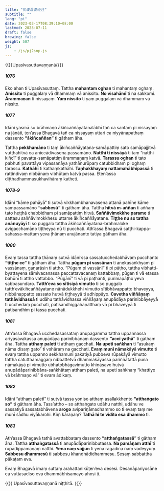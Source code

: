 ```yaml
---
title: "优波湿婆经注"
subtitle: ""
lang: "pi"
date: 2023-03-17T08:39:10+08:00
lastmod: 2023-07-11
draft: false
brewing: false
weight: 507
js:
    - /js/pj2snp.js
---
```


{{<subtitle>}}Upasīvasuttavaṇṇanā{{</subtitle>}}

##### 1076

Eko ahan ti Upasīvasuttaṃ. Tattha **mahantam oghan** ti mahantaṃ oghaṃ. **Anissito** ti puggalaṃ vā dhammaṃ vā anissito. **No visahāmī** ti na sakkomi. **Ārammaṇan** ti nissayaṃ. **Yaṃ nissito** ti yaṃ puggalaṃ vā dhammaṃ vā nissito.

##### 1077

Idāni yasmā so brāhmaṇo ākiñcaññāyatanalābhī tañ ca santam pi nissayaṃ na jānāti, ten’assa Bhagavā tañ ca nissayaṃ uttari ca niyyānapathaṃ dassento **“ākiñcaññan”** ti gātham āha.

Tattha **pekkhamāno** ti taṃ ākiñcaññāyatana-samāpattiṃ sato samāpajjitvā vuṭṭhahitvā ca aniccādivasena passamāno. **Natthī ti nissāyā** ti taṃ “natthi kiñcī” ti pavatta-samāpattiṃ ārammaṇaṃ katvā. **Tarassu oghan** ti tato pabhuti pavattāya vipassanāya yathānurūpaṃ catubbidham pi oghaṃ tarassu. **Kathāhī** ti kathaṃkathāhi. **Taṇhakkhayaṃ nattamahābhipassā** ti rattindivaṃ nibbānaṃ vibhūtaṃ katvā passa. Eten’assa diṭṭhadhammasukhavihāraṃ katheti.

##### 1078-9

Idāni “kāme pahāyā” ti sutvā vikkhambhanavasena attanā pahīne kāme sampassamāno **“sabbesū”** ti gātham āha. Tattha **hitvā m-aññan** ti aññaṃ tato heṭṭhā chabbidham pi samāpattiṃ hitvā. **Saññāvimokkhe parame** ti sattasu saññāvimokkhesu uttame ākiñcaññāyatane. **Tiṭṭhe nu so tattha anānuyāyī** ti so puggalo tattha ākiñcaññāyatana-brahmaloke avigacchamāno tiṭṭheyya nū ti pucchati. Ath’assa Bhagavā saṭṭhi-kappa-sahassa-mattaṃ yeva ṭhānaṃ anujānanto tatiya gātham āha.

##### 1080

Evaṃ tassa tattha ṭhānaṃ sutvā idāni’ssa sassatucchedabhāvaṃ pucchanto **“tiṭṭhe ce”** ti gātham āha. Tattha **pūgam pi vassānan** ti anekasaṅkhyam pi vassānaṃ, gaṇarāsin ti attho. “Pūgam pi vassānī” ti pi pāṭho, tattha vibhatti-byattayena sāmivacanassa paccattavacanaṃ kattabbaṃ, pūgan ti vā etassa bahūnī ti attho vattabbo. “Pūgānī” ti vā pi paṭhanti, purimapāṭho yeva sabbasundaro. **Tatth’eva so sītisiyā vimutto** ti so puggalo tatth’evākiñcaññāyatane nānādukkhehi vimutto sītibhāvappatto bhaveyya, nibbānappatto sassato hutvā tiṭṭheyyā ti adhippāyo. **Cavetha viññāṇaṃ tathāvidhassā** ti udāhu tathāvidhassa viññāṇaṃ anupādāya parinibbāyeyyā ti ucchedaṃ pucchati, paṭisandhiggahaṇatthaṃ vā pi bhaveyyā ti paṭisandhim pi tassa pucchati.

##### 1081

Ath’assa Bhagavā ucchedasassataṃ anupagamma tattha uppannassa ariyasāvakassa anupādāya parinibbānaṃ dassento **“accī yathā”** ti gātham āha. Tattha **atthaṃ paletī** ti atthaṃ gacchati. **Na upeti saṅkhan** ti “asukaṃ nāma disaṃ gato” ti vohāraṃ na gacchati. **Evaṃ munī nāmakāyā vimutto** ti evaṃ tattha uppanno sekkhamuni pakatiyā pubbeva rūpakāyā vimutto tattha catutthamaggaṃ nibbattetvā dhammakāyassa pariññātattā puna nāmakāyā pi vimutto ubhatobhāgavimutto khīṇāsavo hutvā anupādāparinibbāna-saṅkhātaṃ atthaṃ paleti, na upeti saṅkhaṃ “khattiyo vā brāhmaṇo vā” ti evam ādikaṃ.

##### 1082

Idāni “atthaṃ paletī” ti sutvā tassa yoniso atthaṃ asallakkhento **“atthaṅgato so”** ti gātham āha. Tass’attho – so atthaṅgato udāhu natthi, udāhu ve sassatiyā sassatabhāvena **arogo** avipariṇāmadhammo so ti evaṃ taṃ me munī sādhu viyākarohi. Kiṃ kāraṇaṃ? **Tathā hi te vidito esa dhammo** ti.

##### 1083

Ath’assa Bhagavā tathā avattabbataṃ dassento **“atthaṅgatassā”** ti gātham āha. Tattha **atthaṅgatassā** ti anupādāparinibbutassa. **Na pamāṇam atthī** ti rūpādippamāṇaṃ natthi. **Yena naṃ vajjun** ti yena rāgādinā naṃ vadeyyuṃ. **Sabbesu dhammesū** ti sabbesu khandhādidhammesu. Sesaṃ sabbattha pākaṭam eva.

Evaṃ Bhagavā imaṃ suttaṃ arahattanikūṭen’eva desesi. Desanāpariyosāne ca vuttasadiso eva dhammābhisamayo ahosī ti.

{{<eof>}}
    Upasīvasuttavaṇṇanā niṭṭhitā.
{{</eof>}}